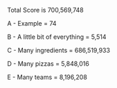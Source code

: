 
Total Score is 700,569,748

A - Example = 74

B - A little bit of everything = 5,514

C - Many ingredients = 686,519,933

D - Many pizzas = 5,848,016

E - Many teams = 8,196,208
